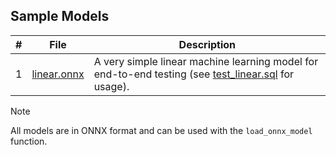 ## Sample Models

| # | File                       | Description                                                                                                                   |
|---|----------------------------|-------------------------------------------------------------------------------------------------------------------------------|
| 1 | [linear.onnx](linear.onnx) | A very simple linear machine learning model for end-to-end testing (see [test_linear.sql](../sql/test_linear.sql) for usage). |

> [!NOTE]
> All models are in ONNX format and can be used with the `load_onnx_model` function.
